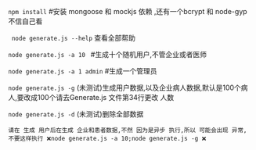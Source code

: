 
```npm install``` #安装 mongoose 和 mockjs 依赖 ,还有一个bcrypt 和 node-gyp 不信自己看

``` node generate.js --help``` 查看全部帮助


```node generate.js -a 10 ``` #生成十个随机用户,不管企业或者医师


```node generate.js -a 1 admin``` #生成一个管理员

```node generate.js -g``` (未测试)生成用户数据,以及企业病人数据,默认是100个病人,要改成100个请去Generate.js 文件第34行更改 人数

```node generate.js -d``` (未测试)删除全部数据

    请在 生成 用户后在生成 企业和患者数据,不然 因为是异步 执行,所以 可能会出现 异常,
    不要这样执行 ❌node generate.js -a 10;node generate.js -g ❌ 

